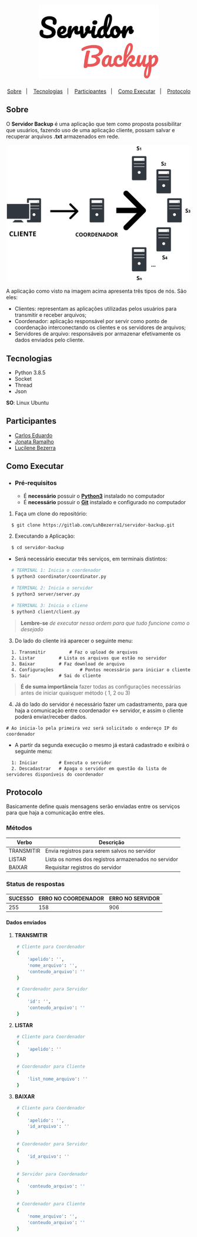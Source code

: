 <h1 align="center">
    <img  alt="servidor-backup"  src=".github/logo.svg"  height="200" />
</h1>

<p align="center">
  <a href="#sobre">Sobre</a>&nbsp;&nbsp;&nbsp;|&nbsp;&nbsp;&nbsp;
  <a href="#tecnologias">Tecnologias</a>&nbsp;&nbsp;&nbsp;|&nbsp;&nbsp;&nbsp;
  <a href="#participantes">Participantes</a>&nbsp;&nbsp;&nbsp;|&nbsp;&nbsp;&nbsp;
  <a href="#como-executar">Como Executar</a>&nbsp;&nbsp;&nbsp;|&nbsp;&nbsp;&nbsp;
    <a href="#protocolo">Protocolo</a>

</p>

## Sobre

O **Servidor Backup** é uma aplicação que tem como proposta possibilitar que usuários, fazendo uso de uma aplicação cliente, possam salvar e recuperar arquivos **.txt** armazenados em rede.

<p  align="center">
   <img  alt="design da aplicação"  width="500px" src="./.github/esquema.svg" />
<p>

A aplicação como visto na imagem acima apresenta três tipos de nós. São eles:

- Clientes: representam as aplicações utilizadas pelos usuários para transmitir e receber arquivos;
- Coordenador: aplicação responsável por servir como ponto de coordenação interconectando os clientes e os servidores de arquivos;
- Servidores de arquivo: responsáveis por armazenar efetivamente os dados enviados pelo cliente.

## Tecnologias

- Python 3.8.5
- Socket
- Thread
- Json

**SO**: Linux Ubuntu

## Participantes

- [Carlos Eduardo](https://github.com/kduFL)
- [Jonata Ramalho](https://github.com/JonataRamalho)
- [Lucilene Bezerra](https://github.com/LuhBezerra)

## Como Executar

- ### **Pré-requisitos**

  - É **necessário** possuir o **[Python3](https://www.python.org/downloads/release/python-385/)** instalado no computador
  - É **necessário** possuir o **[Git](https://git-scm.com/)** instalado e configurado no computador

1. Faça um clone do repositório:

```sh
  $ git clone https://gitlab.com/LuhBezerra1/servidor-backup.git
```

2. Executando a Aplicação:

```sh
  $ cd servidor-backup
```

- Será necessário executar três serviços, em terminais distintos:

```sh
  # TERMINAL 1: Inicia o coordenador
  $ python3 coordinator/coordinator.py
```

```sh
  # TERMINAL 2: Inicia o servidor
  $ python3 server/server.py
```

```sh
  # TERMINAL 3: Inicia o cliene
  $ python3 client/client.py
```

> **Lembre-se** _de executar nessa ordem para que tudo funcione como o desejado_

3. Do lado do cliente irá aparecer o seguinte menu:

```
  1. Transmitir 		# Faz o upload de arquivos
  2. Listar			# Lista os arquivos que estão no servidor
  3. Baixar			# Faz download de arquivo
  4. Configurações	    	# Pontos necessário para iniciar o cliente
  5. Sair			# Sai do cliente
```

> **É de suma importância** fazer todas as configurações necessárias antes de iniciar quaisquer método ( 1, 2 ou 3)

4.  Já do lado do servidor é necessário fazer um cadastramento, para que haja a comunicação entre coordenador <-> servidor, e assim o cliente poderá enviar/receber dados.

```
# Ao inicia-lo pela primeira vez será solicitado o endereço IP do coordenador
```
- A partir da segunda execução o mesmo já estará cadastrado e exibirá o seguinte menu:
```
  1: Iniciar 		# Executa o servidor
  2. Descadastrar	# Apaga o servidor em questão da lista de servidores disponíveis do coordenador
```

## Protocolo

Basicamente define quais mensagens serão enviadas entre os serviços para que haja a comunicação entre eles.

### Métodos

| Verbo      | Descrição                                            |
| ---------- | ---------------------------------------------------- |
| TRANSMITIR | Envia registros para serem salvos no servidor        |
| LISTAR     | Lista os nomes dos registros armazenados no servidor |
| BAIXAR     | Requisitar registros do servidor                     |

### Status de respostas

| SUCESSO | ERRO NO COORDENADOR | ERRO NO SERVIDOR |
| ------- | ------------------- | ---------------- |
| 255     | 158                 | 906              |

#### Dados enviados

1. **TRANSMITIR**

```sh
	# Cliente para Coordenador
	{
		'apelido': '',
		'nome_arquivo': '',
		'conteudo_arquivo': ''
	}
```

```sh
	# Coordenador para Servidor
	{
		'id': '',
		'conteudo_arquivo': ''
	}
```

2.  **LISTAR**

```sh
	# Cliente para Coordenador
	{
		'apelido': ''
	}
```

```sh
	# Coordenador para Cliente
	{
		'list_nome_arquivo': ''
	}
```

3. **BAIXAR**

```sh
	# Cliente para Coordenador
	{
		'apelido': '',
		'id_arquivo': ''
	}
```

```sh
	# Coordenador para Servidor
	{
		'id_arquivo': ''
	}

```

```sh
	# Servidor para Coordenador
	{
		'conteudo_arquivo': ''
	}
```

```sh
	# Coordenador para Cliente
	{
		'nome_arquivo': '',
		'conteudo_arquivo': ''
	}
```
